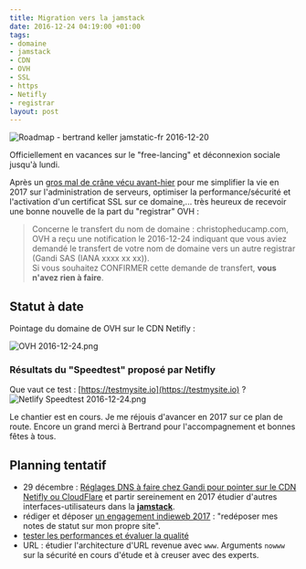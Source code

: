 ```yaml
---
title: Migration vers la jamstack
date: 2016-12-24 04:19:00 +01:00
tags:
- domaine
- jamstack
- CDN
- OVH
- SSL
- https
- Netifly
- registrar
layout: post
---
```


![Roadmap - bertrand keller jamstatic-fr 2016-12-20](/uploads/Roadmap%20-%20jamstatic-fr%202016-12-20.png)

Officiellement en vacances sur le "free-lancing" et déconnexion sociale jusqu'à lundi.

Après un [gros mal de crâne vécu avant-hier](http://ducamp.me/2016-357) pour me simplifier la vie en 2017 sur l'administration de serveurs, optimiser la performance/sécurité et l'activation d'un certificat SSL sur ce domaine,... très heureux de recevoir une bonne nouvelle de la part du "registrar" OVH : 

> Concerne le transfert du nom de domaine : christopheducamp.com, OVH a reçu une notification le 2016-12-24 indiquant que vous aviez demandé le transfert de votre nom de domaine vers un autre registrar (Gandi SAS (IANA xxxx xx xx)).<br>Si vous souhaitez CONFIRMER cette demande de transfert, **vous n'avez rien à faire**. 

## Statut à date 

Pointage du domaine de OVH sur le CDN Netifly : 

![OVH 2016-12-24.png](/uploads/OVH%202016-12-24.png)

### Résultats du "Speedtest" proposé par Netifly 

Que vaut ce test : [https://testmysite.io](https://testmysite.io) ? 
![Netlify Speedtest 2016-12-24.png](/uploads/Netlify%20Speedtest%202016-12-24.png)

Le chantier est en cours. Je me réjouis d'avancer en 2017 sur ce plan de route. Encore un grand merci à Bertrand pour l'accompagnement et bonnes fêtes à tous.

## Planning tentatif   
* 29 décembre : [Réglages DNS à faire chez Gandi pour pointer sur le CDN Netifly ou CloudFlare](http://ducamp.me/2016-357#SSL_sur_domaine_apex_christopheducamp.com) et partir sereinement en 2017 étudier d'autres interfaces-utilisateurs dans la **[jamstack](https://christophe.ducamp.me/2016/12/20/newbie-sur-la-jamstack-dot-dot-dot.html)**. 
* rédiger et déposer [un engagement indieweb 2017](https://indieweb.org/2017-01-01-commitments) : "redéposer mes notes de statut sur mon propre site".
* [tester les performances et évaluer la qualité](https://medium.com/@JeremyRaffin/site-web-statique-optimis%C3%A9-avec-github-pages-partie-4-tester-les-performances-et-%C3%A9valuer-la-f42ed88a5d44#.w7clu8fbq)
* URL : étudier l'architecture d'URL revenue avec `www`. Arguments `nowww` sur la sécurité en cours d'étude et à creuser avec des experts.


